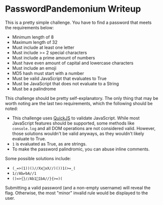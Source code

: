 # PasswordPandemonium Writeup

This is a pretty simple challenge. You have to find a password that meets the requirements below:

- Minimum length of 8
- Maximum length of 32
- Must include at least one letter
- Must include >= 2 special characters
- Must include a prime amount of numbers
- Must have even amount of capital and lowercase characters
- Must include an emoji
- MD5 hash must start with a number
- Must be valid JavaScript that evaluates to True
- Must be JavaScript that does not evaluate to a String
- Must be a palindrome

This challenge should be pretty self-explanatory. The only thing that may be worth noting are the
last two requirements, which the following should be noted:

- This challenge uses [QuickJS](https://bellard.org/quickjs/quickjs.html) to validate JavaScript.
While most JavaScript features should be supported, some methods like `console.log` and all DOM
operations are not considered valid. However, those solutions wouldn't be valid anyways, as they
wouldn't likely evaluate to True.
- `1` is evaluated as True, as are strings.
- To make the password palindromic, you can abuse inline comments.

Some possible solutions include:

- `(_=>(1))()//Xx🐬xX//)())1(>=_(`
- `1//Ab✔bA//1`
- `()=>{}//Ab1👋1bA//}{>=)(`

Submitting a valid password (and a non-empty username) will reveal the flag. Otherwise, the most
"minor" invalid rule would be displayed to the user.